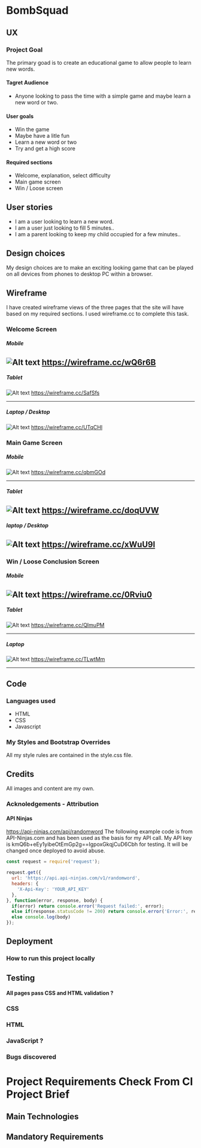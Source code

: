 # BombSquad

## UX
### Project Goal
The primary goad is to create an educational game to allow people to learn new words.

#### Tagret Audience

* Anyone looking to pass the time with a simple game and maybe learn a new word or two.

#### User goals
* Win the game
* Maybe have a litle fun
* Learn a new word or two
* Try and get a high score
#### Required sections
* Welcome, explanation, select difficulty
* Main game screen
* Win / Loose screen


## User stories

* I am a user looking to learn a new word.
* I am a user just looking to fill 5 minutes..
* I am a parent looking to keep my child occupied for a few minutes..

## Design choices

My design choices are to make an exciting looking game that can be played on all devices from phones to desktop PC within a browser.
## Wireframe
I have created wireframe views of the three pages that the site will have based on my required sections. I used wireframe.cc to complete this task.

### Welcome Screen

##### Mobile
![Alt text](assets/images/Wire_Mobile_Welcome.JPG "a title")
https://wireframe.cc/wQ6r6B
---
##### Tablet
![Alt text](assets/images/Wire_Tablet_Welcome.JPG "a title")
https://wireframe.cc/SafSfs

---
##### Laptop / Desktop
![Alt text](assets/images/Wire_Desktop_Welcome.JPG "a title")
https://wireframe.cc/UTqCHl
### Main Game Screen

##### Mobile
![Alt text](assets/images/Wire_Mobile_Game.JPG "a title")
https://wireframe.cc/qbmGOd

---
##### Tablet
![Alt text](assets/images/Wire_Tablet_Game.JPG "a title")
https://wireframe.cc/doqUVW
---
##### laptop / Desktop
![Alt text](assets/images/Wire_Desktop_Game.JPG "a title")
https://wireframe.cc/xWuU9l
---

### Win / Loose Conclusion Screen

##### Mobile
![Alt text](assets/images/Wire_Mobile_Conclusion.JPG "a title")
https://wireframe.cc/0Rviu0
---
##### Tablet
![Alt text](assets/images/Wire_Tablet_Conclusion.JPG "a title")
https://wireframe.cc/QImuPM

---
##### Laptop
![Alt text](assets/images/Wire_Desktop_Conclusion.JPG "a title")
https://wireframe.cc/TLwtMm

---

## Code

### Languages used
* HTML
* CSS
* Javascript

### My Styles and Bootstrap Overrides

All my style rules are contained in the style.css file.

## Credits
All images and content are my own.

### Acknoledgements - Attribution

#### API Ninjas

https://api-ninjas.com/api/randomword
The following example code is from API-Ninjas.com and has been used as the basis for my API call. My API key is kmQ6b+eEy1yibeOtEmGp2g==IgpoxGkqjCuD6Cbh for testing. It will be changed once deployed to avoid abuse.
```javascript
const request = require('request');

request.get({
  url: 'https://api.api-ninjas.com/v1/randomword',
  headers: {
    'X-Api-Key': 'YOUR_API_KEY'
  },
}, function(error, response, body) {
  if(error) return console.error('Request failed:', error);
  else if(response.statusCode != 200) return console.error('Error:', response.statusCode, body.toString('utf8'));
  else console.log(body)
});
```

## Deployment

### How to run this project locally


## Testing

#### All pages pass CSS and HTML validation ?
### CSS

### HTML

### JavaScript ?


### Bugs discovered


# Project Requirements Check From CI Project Brief

## Main Technologies


## Mandatory Requirements



